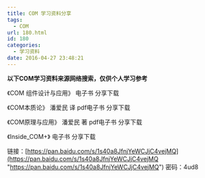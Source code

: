 ```yaml
---
title: COM 学习资料分享
tags:
  - COM
url: 180.html
id: 180
categories:
  - 学习资料
date: 2016-04-27 23:48:21
---
```


**以下COM学习资料来源网络搜索，仅供个人学习参考**

《COM 组件设计与应用》 电子书 分享下载

《COM本质论》 潘爱民 译 pdf电子书 分享下载

《COM原理与应用》 潘爱民 著 pdf电子书 分享下载

《Inside_COM+》 电子书 分享下载

  

链接：[https://pan.baidu.com/s/1s40a8JfnjYeWCJjC4vejMQ](https://pan.baidu.com/s/1s40a8JfnjYeWCJjC4vejMQ "https://pan.baidu.com/s/1s40a8JfnjYeWCJjC4vejMQ") 密码：4ud8
